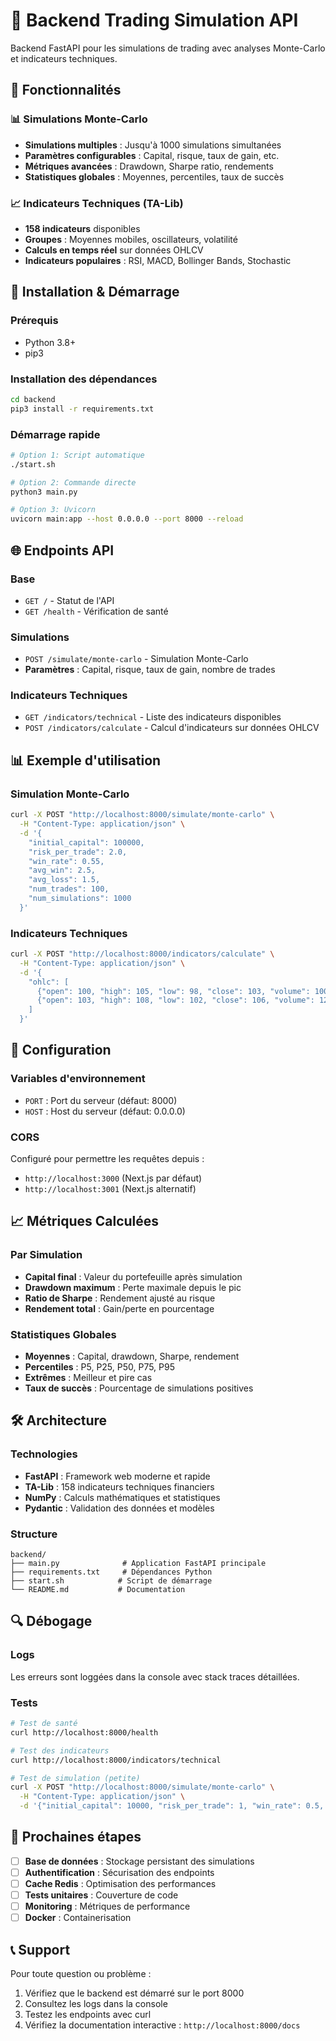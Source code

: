 # 🚀 Backend Trading Simulation API

Backend FastAPI pour les simulations de trading avec analyses Monte-Carlo et indicateurs techniques.

## 🎯 Fonctionnalités

### 📊 Simulations Monte-Carlo
- **Simulations multiples** : Jusqu'à 1000 simulations simultanées
- **Paramètres configurables** : Capital, risque, taux de gain, etc.
- **Métriques avancées** : Drawdown, Sharpe ratio, rendements
- **Statistiques globales** : Moyennes, percentiles, taux de succès

### 📈 Indicateurs Techniques (TA-Lib)
- **158 indicateurs** disponibles
- **Groupes** : Moyennes mobiles, oscillateurs, volatilité
- **Calculs en temps réel** sur données OHLCV
- **Indicateurs populaires** : RSI, MACD, Bollinger Bands, Stochastic

## 🚀 Installation & Démarrage

### Prérequis
- Python 3.8+
- pip3

### Installation des dépendances
```bash
cd backend
pip3 install -r requirements.txt
```

### Démarrage rapide
```bash
# Option 1: Script automatique
./start.sh

# Option 2: Commande directe
python3 main.py

# Option 3: Uvicorn
uvicorn main:app --host 0.0.0.0 --port 8000 --reload
```

## 🌐 Endpoints API

### Base
- `GET /` - Statut de l'API
- `GET /health` - Vérification de santé

### Simulations
- `POST /simulate/monte-carlo` - Simulation Monte-Carlo
- **Paramètres** : Capital, risque, taux de gain, nombre de trades

### Indicateurs Techniques
- `GET /indicators/technical` - Liste des indicateurs disponibles
- `POST /indicators/calculate` - Calcul d'indicateurs sur données OHLCV

## 📊 Exemple d'utilisation

### Simulation Monte-Carlo
```bash
curl -X POST "http://localhost:8000/simulate/monte-carlo" \
  -H "Content-Type: application/json" \
  -d '{
    "initial_capital": 100000,
    "risk_per_trade": 2.0,
    "win_rate": 0.55,
    "avg_win": 2.5,
    "avg_loss": 1.5,
    "num_trades": 100,
    "num_simulations": 1000
  }'
```

### Indicateurs Techniques
```bash
curl -X POST "http://localhost:8000/indicators/calculate" \
  -H "Content-Type: application/json" \
  -d '{
    "ohlc": [
      {"open": 100, "high": 105, "low": 98, "close": 103, "volume": 1000},
      {"open": 103, "high": 108, "low": 102, "close": 106, "volume": 1200}
    ]
  }'
```

## 🔧 Configuration

### Variables d'environnement
- `PORT` : Port du serveur (défaut: 8000)
- `HOST` : Host du serveur (défaut: 0.0.0.0)

### CORS
Configuré pour permettre les requêtes depuis :
- `http://localhost:3000` (Next.js par défaut)
- `http://localhost:3001` (Next.js alternatif)

## 📈 Métriques Calculées

### Par Simulation
- **Capital final** : Valeur du portefeuille après simulation
- **Drawdown maximum** : Perte maximale depuis le pic
- **Ratio de Sharpe** : Rendement ajusté au risque
- **Rendement total** : Gain/perte en pourcentage

### Statistiques Globales
- **Moyennes** : Capital, drawdown, Sharpe, rendement
- **Percentiles** : P5, P25, P50, P75, P95
- **Extrêmes** : Meilleur et pire cas
- **Taux de succès** : Pourcentage de simulations positives

## 🛠️ Architecture

### Technologies
- **FastAPI** : Framework web moderne et rapide
- **TA-Lib** : 158 indicateurs techniques financiers
- **NumPy** : Calculs mathématiques et statistiques
- **Pydantic** : Validation des données et modèles

### Structure
```
backend/
├── main.py              # Application FastAPI principale
├── requirements.txt     # Dépendances Python
├── start.sh            # Script de démarrage
└── README.md           # Documentation
```

## 🔍 Débogage

### Logs
Les erreurs sont loggées dans la console avec stack traces détaillées.

### Tests
```bash
# Test de santé
curl http://localhost:8000/health

# Test des indicateurs
curl http://localhost:8000/indicators/technical

# Test de simulation (petite)
curl -X POST "http://localhost:8000/simulate/monte-carlo" \
  -H "Content-Type: application/json" \
  -d '{"initial_capital": 10000, "risk_per_trade": 1, "win_rate": 0.5, "avg_win": 2, "avg_loss": 1, "num_trades": 10, "num_simulations": 10}'
```

## 🚀 Prochaines étapes

- [ ] **Base de données** : Stockage persistant des simulations
- [ ] **Authentification** : Sécurisation des endpoints
- [ ] **Cache Redis** : Optimisation des performances
- [ ] **Tests unitaires** : Couverture de code
- [ ] **Monitoring** : Métriques de performance
- [ ] **Docker** : Containerisation

## 📞 Support

Pour toute question ou problème :
1. Vérifiez que le backend est démarré sur le port 8000
2. Consultez les logs dans la console
3. Testez les endpoints avec curl
4. Vérifiez la documentation interactive : `http://localhost:8000/docs`
